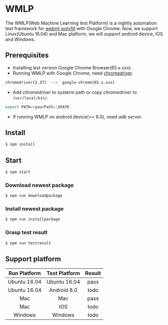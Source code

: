# WMLP

The WMLP(Web Machine Learning test Platform) is a nightly automation test framework for [webml-polyfill](https://github.com/intel/webml-polyfill) with Google Chrome.
Now, we support Linux(Ubuntu 16.04) and Mac platform, we will support android device, IOS and Windows.

## Prerequisites
* Installing last version Google Chrome Browser(65.x.xxx).
* Running WMLP with Google Chrome, need [chromedriver](http://chromedriver.storage.googleapis.com/index.html).

```sh
chromedriver(2.37)  -->  google-chrome(65.x.xxx)
```

* Add *chromedriver* to systerm path or copy *chromedriver* to `/usr/local/bin/`.

```sh
export PATH=<yourPath>:$PATH
```

* If running WMLP on android device(>= 8.0), need *adb server*.

## Install

```sh
$ npm install
```

## Start

```sh
$ npm start
```

### Download newest package

```sh
$ npm run downloadpackage
```

### Install newest package

```sh
$ npm run installpackage
```

### Grasp test result

```sh
$ npm run testresult
```

## Support platform

| Run Platform  | Test Platform |  Result |
|     :---:     |     :---:     |  :---:  |
| Ubuntu 16.04  | Ubuntu 16.04  |   pass  |
| Ubuntu 16.04  |  Android 8.0  |   todo  |
|      Mac      |       Mac     |   pass  |
|      Mac      |       IOS     |   todo  |
|    Windows    |     Windows   |   todo  |
